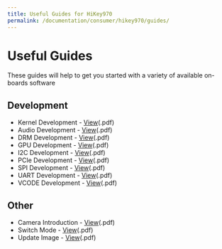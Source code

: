 ```yaml
---
title: Useful Guides for HiKey970
permalink: /documentation/consumer/hikey970/guides/
---
```

# Useful Guides

These guides will help to get you started with a variety of available on-boards software

## Development

- Kernel Development - [View](/documentation/consumer/hikey970/guides/files/hikey970-kernel-development-guide.pdf)(.pdf)
- Audio Development - [View](/documentation/consumer/hikey970/guides/files/hikey970-audio-development-guide.pdf)(.pdf)
- DRM Development - [View](/documentation/consumer/hikey970/guides/files/hikey970-drm-development-guide.pdf)(.pdf)
- GPU Development - [View](/documentation/consumer/hikey970/guides/files/hikey970-gpu-development-guide.pdf)(.pdf)
- I2C Development - [View](/documentation/consumer/hikey970/guides/files/hikey970-i2c-development-guide.pdf)(.pdf)
- PCIe Development - [View](/documentation/consumer/hikey970/guides/files/hikey970-pcie-development-guide.pdf)(.pdf)
- SPI Development - [View](/documentation/consumer/hikey970/guides/files/hikey970-spi-development-guide.pdf)(.pdf)
- UART Development - [View](/documentation/consumer/hikey970/guides/files/hikey970-uart-development-guide.pdf)(.pdf)
- VCODE Development - [View](/documentation/consumer/hikey970/guides/files/hikey970-vcode-development-guide.pdf)(.pdf)

## Other

- Camera Introduction - [View](/documentation/consumer/hikey970/guides/files/hikey970-camera-introduce.pdf)(.pdf)
- Switch Mode - [View](/documentation/consumer/hikey970/guides/files/hikey970-switch-mode-guide.pdf)(.pdf)
- Update Image - [View](/documentation/consumer/hikey970/guides/files/hikey970-update-image-guide.pdf)(.pdf)